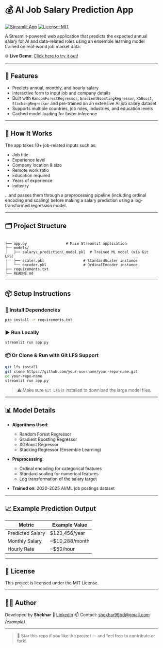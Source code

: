 # 💰 AI Job Salary Prediction App

[![Streamlit App](https://img.shields.io/badge/Streamlit-Deployed-green)](https://salary-prediction-ensemble-learning.streamlit.app/)
[![License: MIT](https://img.shields.io/badge/License-MIT-blue.svg)](LICENSE)

A Streamlit-powered web application that predicts the expected annual salary for AI and data-related roles using an ensemble learning model trained on real-world job market data.

🌐 **Live Demo**: [Click here to try it out!](https://salary-prediction-ensemble-learning.streamlit.app/)

---

## 🚀 Features

- Predicts annual, monthly, and hourly salary
- Interactive form to input job and company details
- Built with `RandomForestRegressor`, `GradientBoostingRegressor`, `XGBoost`, `StackingRegressor` and pre-trained on an extensive AI job salary dataset
- Supports multiple countries, job roles, industries, and education levels
- Cached model loading for faster inference

---

## 🧠 How It Works

The app takes 10+ job-related inputs such as:

- Job title
- Experience level
- Company location & size
- Remote work ratio
- Education required
- Years of experience
- Industry

...and passes them through a preprocessing pipeline (including ordinal encoding and scaling) before making a salary prediction using a log-transformed regression model.

---

## 🗂️ Project Structure

```

├── app.py                  # Main Streamlit application
├── models/
│   ├── salary\_prediction\_model.pkl  # Trained ML model (via Git LFS)
│   ├── scaler.pkl                  # StandardScaler instance
│   └── encoder.pkl                 # OrdinalEncoder instance
├── requirements.txt
└── README.md

````

---

## 📦 Setup Instructions

### 🔧 Install Dependencies

```bash
pip install -r requirements.txt
````

### ▶️ Run Locally

```bash
streamlit run app.py
```

### 📦 Or Clone & Run with Git LFS Support

```bash
git lfs install
git clone https://github.com/your-username/your-repo-name.git
cd your-repo-name
streamlit run app.py
```

> ⚠️ Make sure `Git LFS` is installed to download the large model files.

---

## 📊 Model Details

* **Algorithms Used**: 
  * Random Forest Regressor
  * Gradient Boosting Regressor
  * XGBoost Regressor
  * Stacking Regressor (Ensemble Learning)
* **Preprocessing**:

  * Ordinal encoding for categorical features
  * Standard scaling for numerical features
  * Log transformation of the salary target
* **Trained on**: 2020–2025 AI/ML job postings dataset

---

## 📈 Example Prediction Output

| Metric           | Example Value    |
| ---------------- | ---------------- |
| Predicted Salary | \$123,456/year   |
| Monthly Salary   | \~\$10,288/month |
| Hourly Rate      | \~\$59/hour      |

---

## 📃 License

This project is licensed under the MIT License.

---

## 🙋‍♂️ Author

Developed by **Shekhar**
🔗 [LinkedIn](https://www.linkedin.com/in/shekhar-coder/)
📫 Contact: [shekhar99bd@gmail.com](mailto:shekhar.ai.projects@gmail.com) *(example)*

---

> 🌟 Star this repo if you like the project — and feel free to contribute or fork!